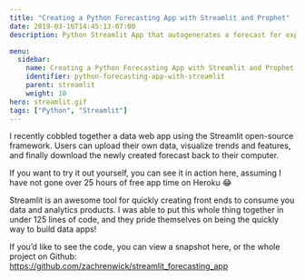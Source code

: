 ```yaml
---
title: "Creating a Python Forecasting App with Streamlit and Prophet"
date: 2019-03-16T14:45:13-07:00
description: Python Streamlit App that autogenerates a forecast for export

menu:
  sidebar:
    name: Creating a Python Forecasting App with Streamlit and Prophet
    identifier: python-forecasting-app-with-streamlit
    parent: streamlit
    weight: 10
hero: streamlit.gif
tags: ["Python", "Streamlit"]
---
```


I recently cobbled together a data web app using the Streamlit open-source framework. Users can upload their own data, visualize trends and features, and finally download the newly created forecast back to their computer.

If you want to try it out yourself, you can see it in action here, assuming I have not gone over 25 hours of free app time on Heroku 😂

Streamlit is an awesome tool for quickly creating front ends to consume you data and analytics products. I was able to put this whole thing together in under 125 lines of code, and they pride themselves on being the quickly way to build data apps!

If you’d like to see the code, you can view a snapshot here, or the whole project on Github: https://github.com/zachrenwick/streamlit_forecasting_app

